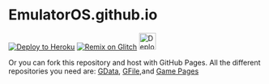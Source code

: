 # EmulatorOS.github.io
[![Deploy to Heroku](https://www.herokucdn.com/deploy/button.svg)](https://heroku.com/deploy)
[![Remix on Glitch](https://cdn.glitch.com/2703baf2-b643-4da7-ab91-7ee2a2d00b5b%2Fremix-button.svg)](https://glitch.com/edit/#!/import/github/Emulatoros/emulatoros.github.io)
[<img src="https://camo.githubusercontent.com/aaa5efab04d69a070ff9ee9f75506b38932a7300359318135f4790c31b7dace4/68747470733a2f2f7265706c2e69742f62616467652f6769746875622f756e6b6e6f776e626c7565677579362f4d696e6553776565706572" alt="Deploy instance on Replit" height="33px">](https://replit.com/github/Emulatoros/emulatoros.github.io)

Or you can fork this repository and host with GitHub Pages.
All the different repositories you need are: [GData](https://github.com/EmulatorOS/gdata), [GFile](https://github.com/EmulatorOS/gfile),and [Game Pages](https://github.com/EmulatorOS/games)
